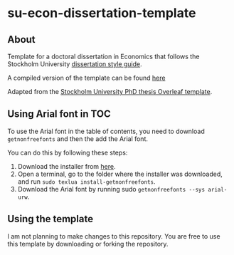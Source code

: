 # su-econ-dissertation-template

## About

Template for a doctoral dissertation in Economics that follows the Stockholm University [dissertation style guide](https://www.su.se/polopoly_fs/1.690436.1699960340!/menu/standard/file/Instructions%20for%20Word%20template%20doctoral%20thesis_2023-09-04.pdf).

A compiled version of the template can be found [here](./dissertation.pdf)

Adapted from the [Stockholm University PhD thesis Overleaf template](https://www.overleaf.com/latex/templates/stockholm-university-phd-thesis-template/mrxkgjdpwrvn).

## Using Arial font in TOC

To use the Arial font in the table of contents, you need to download `getnonfreefonts` and then the add the Arial font.

You can do this by following these steps:

1. Download the installer from [here](https://tug.org/fonts/getnonfreefonts/).
2. Open a terminal, go to the folder where the installer was downloaded, and run `sudo texlua install-getnonfreefonts`.
3. Download the Arial font by running sudo `getnonfreefonts --sys arial-urw`.

## Using the template

I am not planning to make changes to this repository. You are free to use this template by downloading or forking the repository.
